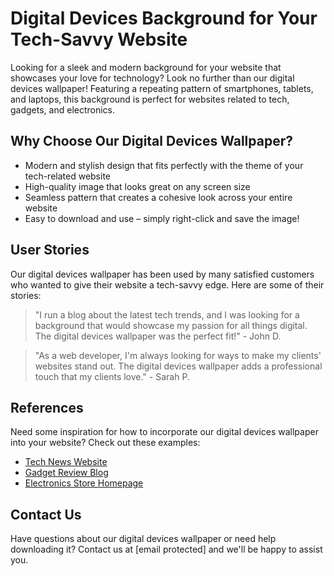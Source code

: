<!--font:Exo 2-->

# Digital Devices Background for Your Tech-Savvy Website

Looking for a sleek and modern background for your website that showcases your love for technology? Look no further than our digital devices wallpaper! Featuring a repeating pattern of smartphones, tablets, and laptops, this background is perfect for websites related to tech, gadgets, and electronics.

## Why Choose Our Digital Devices Wallpaper?

- Modern and stylish design that fits perfectly with the theme of your tech-related website
- High-quality image that looks great on any screen size
- Seamless pattern that creates a cohesive look across your entire website
- Easy to download and use – simply right-click and save the image!

## User Stories

Our digital devices wallpaper has been used by many satisfied customers who wanted to give their website a tech-savvy edge. Here are some of their stories:

> "I run a blog about the latest tech trends, and I was looking for a background that would showcase my passion for all things digital. The digital devices wallpaper was the perfect fit!" - John D.

> "As a web developer, I'm always looking for ways to make my clients' websites stand out. The digital devices wallpaper adds a professional touch that my clients love." - Sarah P.

## References

Need some inspiration for how to incorporate our digital devices wallpaper into your website? Check out these examples:

- [Tech News Website](#)
- [Gadget Review Blog](#)
- [Electronics Store Homepage](#)

## Contact Us

Have questions about our digital devices wallpaper or need help downloading it? Contact us at [email protected] and we'll be happy to assist you.

<!--

Write me content for website with wallpaper which alt text is:

"A wallpaper featuring a repeating pattern of sleek and modern digital devices, such as smartphones, tablets, and laptops."

The name/title of the page should not be 1:1 copy of the alt text but rather a real content of the website which is using this wallpaper.

- Use markdown format 
- Start with heading
- Heading should be short and concise
- The content should look like a real website 
- The website should not be about the wallpaper, wallpaper is just a related background
- Heading should be contain work "wallpaper" or "background"
- Include real sections like references, contact, user stories, etc. use things relevant to the page purpose.
- Feel free to use structure like headings, bullets, numbering, blockquotes, paragraphs, horizontal lines, etc.
- You can use formatting like bold or _italic_
- You can include UTF-8 emojis
- Links should be only #hash anchors (and you can refer to the document itself)
- Do not include images


---


# Digital Devices Background for Your Tech-Savvy Website

Looking for a sleek and modern background for your website that showcases your love for technology? Look no further than our digital devices wallpaper! Featuring a repeating pattern of smartphones, tablets, and laptops, this background is perfect for websites related to tech, gadgets, and electronics.

## Why Choose Our Digital Devices Wallpaper?

- Modern and stylish design that fits perfectly with the theme of your tech-related website
- High-quality image that looks great on any screen size
- Seamless pattern that creates a cohesive look across your entire website
- Easy to download and use – simply right-click and save the image!

## User Stories

Our digital devices wallpaper has been used by many satisfied customers who wanted to give their website a tech-savvy edge. Here are some of their stories:

> "I run a blog about the latest tech trends, and I was looking for a background that would showcase my passion for all things digital. The digital devices wallpaper was the perfect fit!" - John D.

> "As a web developer, I'm always looking for ways to make my clients' websites stand out. The digital devices wallpaper adds a professional touch that my clients love." - Sarah P.

## References

Need some inspiration for how to incorporate our digital devices wallpaper into your website? Check out these examples:

- [Tech News Website](#)
- [Gadget Review Blog](#)
- [Electronics Store Homepage](#)

## Contact Us

Have questions about our digital devices wallpaper or need help downloading it? Contact us at [email protected] and we'll be happy to assist you.

-->
